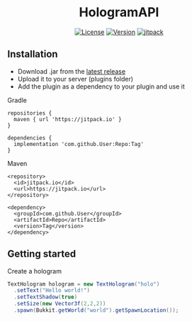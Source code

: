 <h1 align="center">HologramAPI</h1>
</div>
<div align="center">
  <a href="https://github.com/MaximFiedler/HologramAPI/blob/master/LICENSE"><img src="https://img.shields.io/github/license/MaximFiedler/HologramAPI.svg" alt="License"></a>  
<a href="https://github.com/MaximFiedler/HologramAPI/releases"><img src="https://img.shields.io/github/v/tag/MaximFiedler/HologramAPI.svg" alt="Version"></a>  
<a href="https://jitpack.io/#MaximFiedler/HologramAPI"><img src="https://jitpack.io/v/MaximFiedler/HologramAPI.svg" alt="jitpack"></a>  
</div>

## Installation

- Download .jar from the [latest release](https://github.com/MaximFiedler/HologramAPI/releases)
- Upload it to your server (plugins folder)
- Add the plugin as a dependency to your plugin and use it

Gradle
```
repositories {
  maven { url 'https://jitpack.io' }
}

dependencies {
  implementation 'com.github.User:Repo:Tag'
}
```
Maven
```
<repository>
  <id>jitpack.io</id>
  <url>https://jitpack.io</url>
</repository>

<dependency>
  <groupId>com.github.User</groupId>
  <artifactId>Repo</artifactId>
  <version>Tag</version>
</dependency>
```

## Getting started

Create a hologram

```java
TextHologram hologram = new TextHologram("holo")
  .setText("Hello world!")
  .setTextShadow(true)
  .setSize(new Vector3f(2,2,2))
  .spawn(Bukkit.getWorld("world").getSpawnLocation());
```

